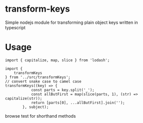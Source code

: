 # transform-keys
Simple nodejs module for transforming plain object keys written in typescript 

# Usage 


```
import { capitalize, map, slice } from 'lodash';

import {
    transformKeys
} from '../src/transformKeys';
// convert snake case to camel case
transformKeys((key) => {
            const parts = key.split('_');
            const allButFirst = map(slice(parts, 1), (str) => capitalize(str));
            return [parts[0], ...allButFirst].join('');
        }, subject);
```

browse test for shorthand methods
